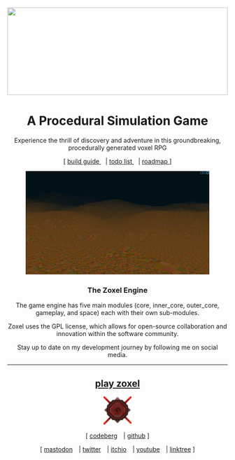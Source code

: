 <p align="center">
	<br>
		<img src="docs/readme.svg" width="100%" height="200">
	</a>
	<br>
</p>
<h1 align="center">A Procedural Simulation Game</h1>

<p align="center">
Experience the thrill of discovery and adventure in this groundbreaking, procedurally generated voxel RPG
</p>

<p align="center">
  [
  <a href="docs/build.md">
    build guide
  </a>
  <a style="margin-left: 10px;"> | </a>
  <a href="docs/todo.md">
    todo list
  </a>
  <a style="margin-left: 10px;"> | </a>
  <a href="docs/todo.md">
    roadmap
  </a>
  ]
</p>

<p align="center">
  <img src="docs/latest_screenshot.jpg?raw=false" alt="Zoxel" width="420"/>
  <!--<img src="https://raw.githubusercontent.com/deus369/zoxel-web/master/screenshots/zoxel_unity_00.png?raw=false" alt="Unity Zoxel" width="400"/>-->
</p>

<h3 align="center">The Zoxel Engine</h3>

<p align="center">
The game engine has five main modules (core, inner_core, outer_core, gameplay, and space) each with their own sub-modules.
</p>
<p align="center">
Zoxel uses the GPL license, which allows for open-source collaboration and innovation within the software community.
</p>
<p align="center">
Stay up to date on my development journey by following me on social media.
</p>

-----

<h2 align="center">
  <a href="https://deus369.github.io/zoxel-play">play zoxel</a>
</h2>
<p align="center">
  <img width="64" src="build/resources/textures/game_icon.png" alt="Zoxel Logo"> 
</p>
<p align="center">
  [
  <a href="https://codeberg.org/deus/zoxel">codeberg</a>
  <a style="margin-left: 10px;"> | </a>
  <a href="https://github.com/deus369/zoxel">github</a>
  ]
</p>

<p align="center">
  [
  <a href="https://mastodon.gamedev.place/@deus">mastodon</a>
  <a style="margin-left: 10px;"> | </a>
  <a href="https://twitter.com/deusxyz">twitter</a>
  <a style="margin-left: 10px;"> | </a>
  <a href="https://deus0.itch.io">itchio</a>
  <a style="margin-left: 10px;"> | </a>
  <a href="https://www.youtube.com/watch?v=Yb5DiXVt1k0.mp4">youtube</a>
  <a style="margin-left: 10px;"> | </a>
  <a href="https://linktr.ee/lorddeus">linktree</a>
  ]
</p>